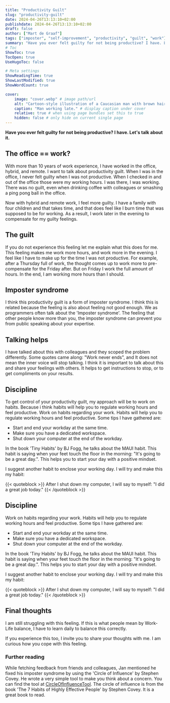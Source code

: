 ```yaml
---
title: "Productivity Guilt"
slug: "productivity-guilt"
date: 2024-04-26T13:13:10+02:00
publishdate: 2024-04-26T13:13:10+02:00
draft: false
author: ["Mart de Graaf"]
tags: ["imposter", "self-improvement", "productivity", "guilt", "work"]
summary: "Have you ever felt guilty for not being productive? I have. Let's talk about it."
# Toc
ShowToc: true
TocOpen: true
UseHugoToc: false

# Meta settings
ShowReadingTime: true
ShowLastModified: true
ShowWordCount: true

cover:
    image: "cover.webp" # image path/url
    alt: "Cartoon-style illustration of a Caucasian man with brown hair and glasses, seated thoughtfully at a desk in an attic home office. The attic features a slanted roof with a small window through which moonlight streams in, enhancing the cozy yet cluttered setting with children’s toys and family photos. The image captures the late-night struggle of balancing productivity and family life, conveying a sense of mild stress and contemplation." # alt text
    caption: "Man working late." # display caption under cover
    relative: true # when using page bundles set this to true
    hidden: false # only hide on current single page
---
```


__Have you ever felt guilty for not being productive? I have. Let's talk about it.__

## The office == work?

With more than 10 years of work experience, I have worked in the office, hybrid, and remote.
I want to talk about productivity guilt. When I was in the office, I never felt guilty when I was not productive. When I checked in and out of the office those were my working hours. I was there, I was working. There was no guilt, even when drinking coffee with colleagues or smashing a ping pong ball in the office.

Now with hybrid and remote work, I feel more guilty. I have a family with four children and that takes time, and that does feel like I burn time that was supposed to be for working. As a result, I work later in the evening to compensate for my guilty feelings.

## The guilt

If you do not experience this feeling let me explain what this does for me. This feeling makes me work more hours, and work more in the evening. I feel like I have to make up for the time I was not productive. For example, after a Thursday full of work, the thought comes up to work more to pre-compensate for the Friday after. But on Friday I work the full amount of hours. In the end, I am working more hours than I should.

## Imposter syndrome

I think this productivity guilt is a form of imposter syndrome. I think this is related because the feeling is also about feeling not good enough. We as programmers often talk about the 'Imposter syndrome'. The feeling that other people know more than you, the imposter syndrome can prevent you from public speaking about your expertise.

## Talking helps

I have talked about this with colleagues and they scoped the problem differently. Some quotes came along: "Work never ends", and  It does not mean the inner voice will stop talking. I think it is important to talk about this and share your feelings with others. It helps to get instructions to stop, or to get compliments on your results.

## Discipline

To get control of your productivity guilt, my approach will be to work on habits. Because i think habits will help you to regulate working hours and feel productive. Work on habits regarding your work. Habits will help you to regulate working hours and feel productive. Some tips I have gathered are:

- Start and end your workday at the same time.
- Make sure you have a dedicated workspace.
- Shut down your computer at the end of the workday.

In the book 'Tiny Habits' by BJ Fogg, he talks about the MAUI habit. This habit is saying when your feet touch the floor in the morning: "It's going to be a great day.". This helps you to start your day with a positive mindset.

I suggest another habit to enclose your working day. I will try and make this my habit:

{{< quoteblock >}}
After I shut down my computer, I will say to myself: "I did a great job today."
{{< /quoteblock >}}

## Discipline

Work on habits regarding your work. Habits will help you to regulate working hours and feel productive. Some tips I have gathered are:

- Start and end your workday at the same time.
- Make sure you have a dedicated workspace.
- Shut down your computer at the end of the workday.

In the book 'Tiny Habits' by BJ Fogg, he talks about the MAUI habit. This habit is saying when your feet touch the floor in the morning: "It's going to be a great day.". This helps you to start your day with a positive mindset.

I suggest another habit to enclose your working day. I will try and make this my habit:

{{< quoteblock >}}
After I shut down my computer, I will say to myself: "I did a great job today."
{{< /quoteblock >}}

## Final thoughts

I am still struggling with this feeling. If this is what people mean by Work-Life balance, I have to learn daily to balance this correctly.

If you experience this too, I invite you to share your thoughts with me. I am curious how you cope with this feeling.

### Further reading

While fetching feedback from friends and colleagues, Jan mentioned he fixed his imposter syndrome by using the 'Circle of Influence' by Stephen Covey. He wrote a very simple tool to make you think about a concern. You can find the tool at [CircleOfInfluenceTool](https://janterschure.github.io/CircleOfInfluenceTool/). The circle of influence is from the book 'The 7 Habits of Highly Effective People' by Stephen Covey. It is a great book to read.
